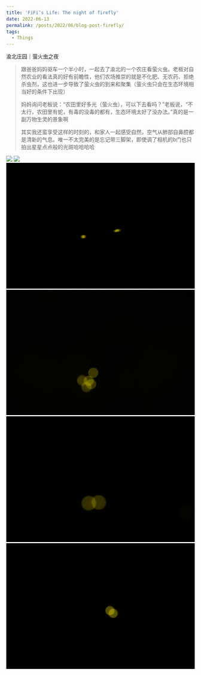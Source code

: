 ```yaml
---
title: 'FiFi‘s Life: The night of firefly'
date: 2022-06-13
permalink: /posts/2022/06/blog-post-firefly/
tags:
  - Things
---
```


渝北庄园｜萤火虫之夜

> 跟爸爸妈妈驱车一个半小时，一起去了渝北的一个农庄看萤火虫。老板对自然农业的看法真的好有前瞻性，他们农场推崇的就是不化肥、无农药、拒绝杀虫剂，这也进一步导致了萤火虫的到来和聚集（萤火虫只会在生态环境相当好的条件下出现）
>
> 妈妈询问老板说：“农田里好多光（萤火虫），可以下去看吗？”老板说，“不太行，农田里有蛇，有毒的没毒的都有，生态环境太好了没办法。”真的是一副万物生灵的景象啊
>
> 其实我还蛮享受这样的时刻的，和家人一起感受自然，空气从肺部自鼻腔都是清新的气息。唯一不太完美的是忘记带三脚架，即使调了相机的b门也只拍出星星点点般的光斑哈哈哈哈

<img src="https://raw.githubusercontent.com/FionaChan01/FionaChan01.github.io/master/post_image/post_firefly/IMG_3311.heic"/>

<img src="https://raw.githubusercontent.com/FionaChan01/FionaChan01.github.io/master/post_image/post_firefly/IMG_0942.jpg"/>

<img src="https://raw.githubusercontent.com/FionaChan01/FionaChan01.github.io/master/post_image/post_firefly/IMG_0958.jpg"/>

<img src="https://raw.githubusercontent.com/FionaChan01/FionaChan01.github.io/master/post_image/post_firefly/IMG_0994.jpg"/>

<img src="https://raw.githubusercontent.com/FionaChan01/FionaChan01.github.io/master/post_image/post_firefly/IMG_0998.jpg"/>

<img src="https://raw.githubusercontent.com/FionaChan01/FionaChan01.github.io/master/post_image/post_firefly/IMG_0999.jpg"/>
